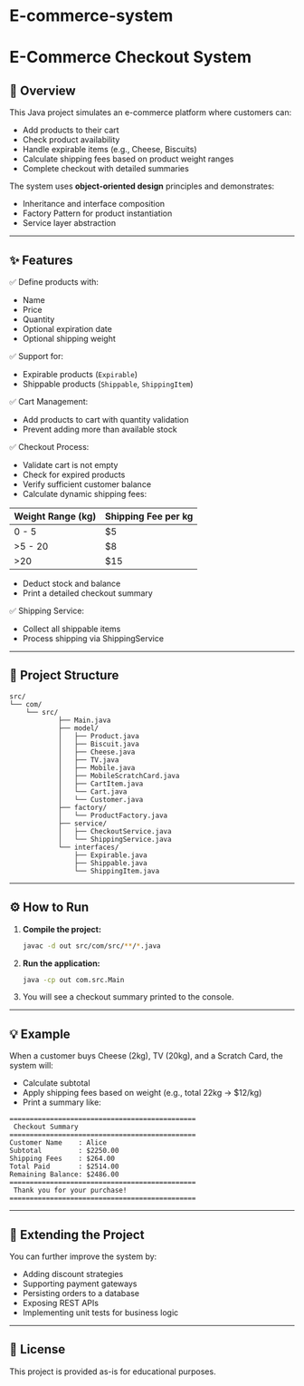 # E-commerce-system

# E-Commerce Checkout System

## 🛒 Overview

This Java project simulates an e-commerce platform where customers can:
- Add products to their cart
- Check product availability
- Handle expirable items (e.g., Cheese, Biscuits)
- Calculate shipping fees based on product weight ranges
- Complete checkout with detailed summaries

The system uses **object-oriented design** principles and demonstrates:
- Inheritance and interface composition
- Factory Pattern for product instantiation
- Service layer abstraction

---

## ✨ Features

✅ Define products with:
- Name
- Price
- Quantity
- Optional expiration date
- Optional shipping weight

✅ Support for:
- Expirable products (`Expirable`)
- Shippable products (`Shippable`, `ShippingItem`)

✅ Cart Management:
- Add products to cart with quantity validation
- Prevent adding more than available stock

✅ Checkout Process:
- Validate cart is not empty
- Check for expired products
- Verify sufficient customer balance
- Calculate dynamic shipping fees:

| Weight Range (kg) | Shipping Fee per kg |
|-------------------|---------------------|
| 0 - 5             | $5                  |
| >5 - 20           | $8                  |
| >20               | $15                |

- Deduct stock and balance
- Print a detailed checkout summary

✅ Shipping Service:
- Collect all shippable items
- Process shipping via ShippingService

---

## 📂 Project Structure

```
src/
└── com/
    └── src/
            ├── Main.java
            ├── model/
            │   ├── Product.java
            │   ├── Biscuit.java
            │   ├── Cheese.java
            │   ├── TV.java
            │   ├── Mobile.java
            │   ├── MobileScratchCard.java
            │   ├── CartItem.java
            │   └── Cart.java
            │   └── Customer.java
            ├── factory/
            │   └── ProductFactory.java
            ├── service/
            │   ├── CheckoutService.java
            │   └── ShippingService.java
            └── interfaces/
                ├── Expirable.java
                ├── Shippable.java
                └── ShippingItem.java
```

---

## ⚙️ How to Run

1. **Compile the project:**
   ```bash
   javac -d out src/com/src/**/*.java
   ```

2. **Run the application:**
   ```bash
   java -cp out com.src.Main
   ```

3. You will see a checkout summary printed to the console.

---

## 💡 Example

When a customer buys Cheese (2kg), TV (20kg), and a Scratch Card, the system will:
- Calculate subtotal
- Apply shipping fees based on weight (e.g., total 22kg → $12/kg)
- Print a summary like:

```
==============================================
 Checkout Summary
==============================================
Customer Name    : Alice
Subtotal         : $2250.00
Shipping Fees    : $264.00
Total Paid       : $2514.00
Remaining Balance: $2486.00
==============================================
 Thank you for your purchase!
==============================================
```

---

## 🧩 Extending the Project

You can further improve the system by:
- Adding discount strategies
- Supporting payment gateways
- Persisting orders to a database
- Exposing REST APIs
- Implementing unit tests for business logic

---

## 📄 License

This project is provided as-is for educational purposes.
